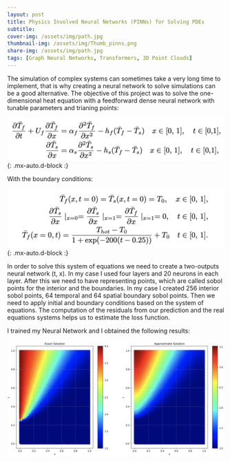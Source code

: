 ```yaml
---
layout: post
title: Physics Involved Neural Networks (PINNs) for Solving PDEs
subtitle: 
cover-img: /assets/img/path.jpg
thumbnail-img: /assets/img/Thumb_pinns.png
share-img: /assets/img/path.jpg
tags: [Graph Neural Networks, Transformers, 3D Point Clouds]
---
```


The simulation of complex systems can sometimes take a very long time to implement, that is why creating a neural network to solve simulations can be a good alternative.
The objective of this project was to solve the one-dimensional heat equation with a feedforward dense neural network with tunable parameters and trianing points:

![](/assets/img/Equations.png){: .mx-auto.d-block :}

With the boundary conditions:

![](/assets/img/Boundary.png){: .mx-auto.d-block :}

In order to solve this system of equations we need to create a two-outputs neural network (t, x). In my case I used four layers and 20 neurons in each layer. After this we need to have representing points, which are called sobol points for the interior and the boundaries. In my case I created 256 interior sobol points, 64 temporal and 64 spatial boundary sobol points.
Then we need to apply initial and boundary conditions based on the system of equations. The computation of the residuals from our prediction and the real equations systems helps us to estimate the loss function.

I trained my Neural Network and I obtained the following results:


![](/assets/img/PINNs.png)

